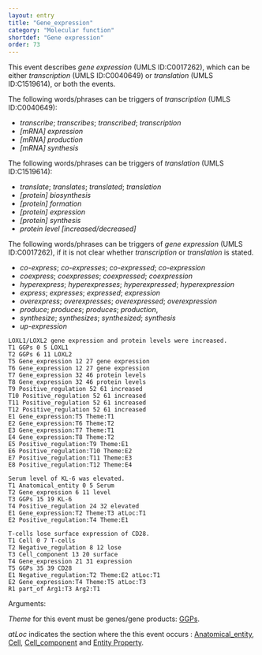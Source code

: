 ```yaml
---
layout: entry
title: "Gene_expression"
category: "Molecular function"
shortdef: "Gene expression"
order: 73
---
```


<!---
This event is based on the <a href="http://www.nactem.ac.uk/meta-knowledge/">GENIA-Meta-knowledge corpus</a> at <a href="http://www.nactem.ac.uk/">NaCTeM</a>.
--->

This event describes *gene expression* (UMLS ID:C0017262), which can be either *transcription* (UMLS ID:C0040649) or *translation* (UMLS ID:C1519614), or both the events.

The following words/phrases can be triggers of *transcription*  (UMLS ID:C0040649):

- *transcribe*; *transcribes*; *transcribed*; *transcription*
- *[mRNA] expression*
- *[mRNA] production*
- *[mRNA] synthesis*

The following words/phrases can be triggers of *translation* (UMLS ID:C1519614):

- *translate*; *translates*; *translated*; *translation*
- *[protein] biosynthesis*
- *[protein] formation*
- *[protein] expression*
- *[protein] synthesis*
- *protein level [increased/decreased]*

<!-- The following phrase was removed from example phrases for translation
- *[protein] level (increased)*
-->

The following words/phrases can be triggers of *gene expression* (UMLS ID:C0017262), if it is not clear whether *transcription* or *translation* is stated.

- *co-express*; *co-expresses*; *co-expressed*; *co-expression*
- *coexpress*; *coexpresses*; *coexpressed*; *coexpression*
- *hyperexpress*; *hyperexpresses*; *hyperexpressed*; *hyperexpression*
- *express*; *expresses*; *expressed*; *expression*
- *overexpress*; *overexpresses*; *overexpressed*; *overexpression*
- *produce*; *produces*; *produces*; *production*,
- *synthesize*; *synthesizes*; *synthesized*; *synthesis*
- *up-expression*

~~~ ann
LOXL1/LOXL2 gene expression and protein levels were increased.
T1 GGPs 0 5 LOXL1
T2 GGPs 6 11 LOXL2
T5 Gene_expression 12 27 gene expression
T6 Gene_expression 12 27 gene expression
T7 Gene_expression 32 46 protein levels
T8 Gene_expression 32 46 protein levels
T9 Positive_regulation 52 61 increased
T10 Positive_regulation 52 61 increased
T11 Positive_regulation 52 61 increased
T12 Positive_regulation 52 61 increased
E1 Gene_expression:T5 Theme:T1
E2 Gene_expression:T6 Theme:T2
E3 Gene_expression:T7 Theme:T1
E4 Gene_expression:T8 Theme:T2
E5 Positive_regulation:T9 Theme:E1
E6 Positive_regulation:T10 Theme:E2
E7 Positive_regulation:T11 Theme:E3
E8 Positive_regulation:T12 Theme:E4
~~~
~~~ ann
Serum level of KL-6 was elevated.
T1 Anatomical_entity 0 5 Serum
T2 Gene_expression 6 11 level
T3 GGPs 15 19 KL-6
T4 Positive_regulation 24 32 elevated
E1 Gene_expression:T2 Theme:T3 atLoc:T1
E2 Positive_regulation:T4 Theme:E1
~~~
~~~ ann
T-cells lose surface expression of CD28.
T1 Cell 0 7 T-cells
T2 Negative_regulation 8 12 lose
T3 Cell_component 13 20 surface
T4 Gene_expression 21 31 expression
T5 GGPs 35 39 CD28
E1 Negative_regulation:T2 Theme:E2 atLoc:T1
E2 Gene_expression:T4 Theme:T5 atLoc:T3
R1 part_of Arg1:T3 Arg2:T1
~~~

<!--
~~~ ann
LOXL1/LOXL2 gene expression and protein levels were increased.
T1 GGPs 0 5;12 16 LOXL1 gene
T2 GGPs 6 16 LOXL2 gene
T3 GGPs 0 5;32 39 LOXL1 protein
T4 GGPs 6 11;32 39 LOXL2 protein
T5 Gene_expression 12 27 gene expression
T6 Gene_expression 12 27 gene expression
T7 Gene_expression 32 46 protein levels
T8 Gene_expression 32 46 protein levels
T9 Positive_regulation 52 61 increased
T10 Positive_regulation 52 61 increased
T11 Positive_regulation 52 61 increased
T12 Positive_regulation 52 61 increased
E1 Gene_expression:T5 Theme:T1
E2 Gene_expression:T6 Theme:T2
E3 Gene_expression:T7 Theme:T3
E4 Gene_expression:T8 Theme:T4
E5 Positive_regulation:T9 Theme:E1
E6 Positive_regulation:T10 Theme:E2
E7 Positive_regulation:T11 Theme:E3
E8 Positive_regulation:T12 Theme:E4
~~~
-->

Arguments:

*Theme* for this event must be genes/gene products: [GGPs]().

*atLoc* indicates the section where the this event occurs : [Anatomical_entity](), [Cell](), [Cell_component]() and [Entity Property]().

<!---
The *atLoc*, *fromLoc* and *toLoc* for this event must be [Subject](), [Anatomical_entity](), [Cell](), [Cell_component]() and [Entity Property]().

The other arguments, such as *Cause*, *Theme*, *Participant*, and *Product*, for this event can be any entities or events.
--->

<!--details-->



